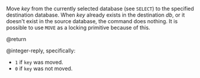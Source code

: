 Move _key_ from the currently selected database (see `SELECT`) to the specified destination database.
When _key_ already exists in the destination _db_, or it doesn't exist in the source database, the command does nothing.
It is possible to use `MOVE` as a locking primitive because of this.

@return

@integer-reply, specifically:

* `1` if `key` was moved.
* `0` if `key` was not moved.
